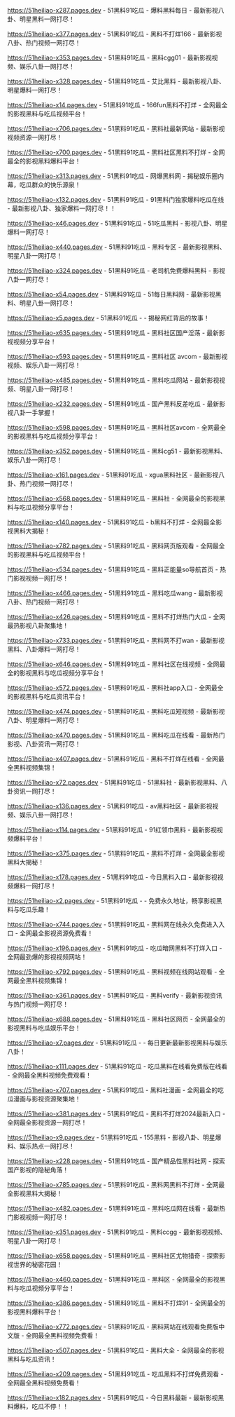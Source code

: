 
https://51heiliao-x287.pages.dev - 51黑料91吃瓜 - 爆料黑料每日 - 最新影视八卦、明星黑料一网打尽！

https://51heiliao-x377.pages.dev - 51黑料91吃瓜 - 黑料不打烊166 - 最新影视八卦、热门视频一网打尽！

https://51heiliao-x353.pages.dev - 51黑料91吃瓜 - 黑料cgg01 - 最新影视视频、娱乐八卦一网打尽！

https://51heiliao-x328.pages.dev - 51黑料91吃瓜 - 艾比黑料 - 最新影视八卦、明星爆料一网打尽！

https://51heiliao-x14.pages.dev - 51黑料91吃瓜 - 166fun黑料不打烊 - 全网最全的影视黑料与吃瓜视频平台！

https://51heiliao-x706.pages.dev - 51黑料91吃瓜 - 黑料社最新网站 - 最新影视视频资源一网打尽！

https://51heiliao-x700.pages.dev - 51黑料91吃瓜 - 黑料社区黑料不打烊 - 全网最全的影视黑料爆料平台！

https://51heiliao-x313.pages.dev - 51黑料91吃瓜 - 网爆黑料网 - 揭秘娱乐圈内幕，吃瓜群众的快乐源泉！

https://51heiliao-x132.pages.dev - 51黑料91吃瓜 - 91黑料门独家爆料吃瓜在线 - 最新影视八卦、独家爆料一网打尽！！

https://51heiliao-x46.pages.dev - 51黑料91吃瓜 - 51吃瓜黑料 - 影视八卦、明星爆料一网打尽！

https://51heiliao-x440.pages.dev - 51黑料91吃瓜 - 黑料专区 - 最新影视黑料、明星八卦一网打尽！

https://51heiliao-x324.pages.dev - 51黑料91吃瓜 - 老司机免费爆料黑料 - 影视八卦一网打尽！

https://51heiliao-x54.pages.dev - 51黑料91吃瓜 - 51每日黑料网 - 最新影视黑料、明星八卦一网打尽！

https://51heiliao-x5.pages.dev - 51黑料91吃瓜 -  - 揭秘网红背后的故事！

https://51heiliao-x635.pages.dev - 51黑料91吃瓜 - 黑料社区国产淫荡 - 最新影视视频分享平台！

https://51heiliao-x593.pages.dev - 51黑料91吃瓜 - 黑料社区 avcom - 最新影视视频、娱乐八卦一网打尽！

https://51heiliao-x485.pages.dev - 51黑料91吃瓜 - 黑料吃瓜网站 - 最新影视视频、明星八卦一网打尽！

https://51heiliao-x232.pages.dev - 51黑料91吃瓜 - 国产黑料反差吃瓜 - 最新影视八卦一手掌握！

https://51heiliao-x598.pages.dev - 51黑料91吃瓜 - 黑料社区avcom - 全网最全的影视黑料与吃瓜视频分享平台！

https://51heiliao-x352.pages.dev - 51黑料91吃瓜 - 黑料cg51 - 最新影视黑料、娱乐八卦一网打尽！

https://51heiliao-x161.pages.dev - 51黑料91吃瓜 - xgua黑料社区 - 最新影视八卦、热门视频一网打尽！

https://51heiliao-x568.pages.dev - 51黑料91吃瓜 - 黑料社 - 全网最全的影视黑料与吃瓜视频分享平台！

https://51heiliao-x140.pages.dev - 51黑料91吃瓜 - b黑料不打烊 - 全网最全影视黑料大揭秘！

https://51heiliao-x782.pages.dev - 51黑料91吃瓜 - 黑料网页版观看 - 全网最全的影视黑料与吃瓜视频平台！

https://51heiliao-x534.pages.dev - 51黑料91吃瓜 - 黑料正能量so导航首页 - 热门影视视频一网打尽！

https://51heiliao-x466.pages.dev - 51黑料91吃瓜 - 黑料吃瓜wang - 最新影视八卦、热门视频一网打尽！

https://51heiliao-x426.pages.dev - 51黑料91吃瓜 - 黑料不打烊热门大瓜 - 全网最热影视八卦聚集地！

https://51heiliao-x733.pages.dev - 51黑料91吃瓜 - 黑料网不打wan - 最新影视黑料、八卦爆料一网打尽！

https://51heiliao-x646.pages.dev - 51黑料91吃瓜 - 黑料社区在线视频 - 全网最全的影视黑料与吃瓜视频分享平台！

https://51heiliao-x572.pages.dev - 51黑料91吃瓜 - 黑料社app入口 - 全网最全的影视黑料与吃瓜资讯平台！

https://51heiliao-x474.pages.dev - 51黑料91吃瓜 - 黑料吃瓜短视频 - 最新影视八卦、明星爆料一网打尽！

https://51heiliao-x470.pages.dev - 51黑料91吃瓜 - 黑料吃瓜在线看 - 最新热门影视、八卦资讯一网打尽！

https://51heiliao-x407.pages.dev - 51黑料91吃瓜 - 黑料不打烊在线看 - 全网最全黑料视频集锦！

https://51heiliao-x72.pages.dev - 51黑料91吃瓜 - 51黑料社 - 最新影视黑料、八卦资讯一网打尽！

https://51heiliao-x136.pages.dev - 51黑料91吃瓜 - av黑料社区 - 最新影视视频、娱乐八卦一网打尽！

https://51heiliao-x114.pages.dev - 51黑料91吃瓜 - 91红领巾黑料 - 最新影视视频爆料平台！

https://51heiliao-x375.pages.dev - 51黑料91吃瓜 - 黑料不打烊 - 全网最全影视黑料大揭秘！

https://51heiliao-x178.pages.dev - 51黑料91吃瓜 - 今日黑料入口 - 最新影视视频爆料一网打尽！

https://51heiliao-x2.pages.dev - 51黑料91吃瓜 -  - 免费永久地址，畅享影视黑料与吃瓜乐趣！

https://51heiliao-x744.pages.dev - 51黑料91吃瓜 - 黑料网在线永久免费进入入口 - 全网最全影视资源免费看！

https://51heiliao-x196.pages.dev - 51黑料91吃瓜 - 吃瓜暗网黑料不打烊入口 - 全网最劲爆的影视视频网站！

https://51heiliao-x792.pages.dev - 51黑料91吃瓜 - 黑料视频在线网站观看 - 全网最全黑料视频集锦！

https://51heiliao-x361.pages.dev - 51黑料91吃瓜 - 黑料verify - 最新影视资讯与热门视频一网打尽！

https://51heiliao-x688.pages.dev - 51黑料91吃瓜 - 黑料社区网页 - 全网最全的影视黑料与吃瓜娱乐平台！

https://51heiliao-x7.pages.dev - 51黑料91吃瓜 -  - 每日更新最新影视黑料与娱乐八卦！

https://51heiliao-x111.pages.dev - 51黑料91吃瓜 - 吃瓜黑料在线看免费版在线看 - 全网最全黑料视频免费观看！

https://51heiliao-x707.pages.dev - 51黑料91吃瓜 - 黑料社漫画 - 全网最全的吃瓜漫画与影视资源聚集地！

https://51heiliao-x381.pages.dev - 51黑料91吃瓜 - 黑料不打烊2024最新入口 - 全网最全影视资源一网打尽！

https://51heiliao-x9.pages.dev - 51黑料91吃瓜 - 155黑料 - 影视八卦、明星爆料、娱乐热点一网打尽！

https://51heiliao-x228.pages.dev - 51黑料91吃瓜 - 国产精品性黑料社网 - 探索国产影视的隐秘角落！

https://51heiliao-x785.pages.dev - 51黑料91吃瓜 - 黑料网黑料不打烊 - 全网最全影视黑料大揭秘！

https://51heiliao-x482.pages.dev - 51黑料91吃瓜 - 黑料吃瓜网在线看 - 最新热门影视视频一网打尽！

https://51heiliao-x351.pages.dev - 51黑料91吃瓜 - 黑料ccgg - 最新影视视频、明星八卦一网打尽！

https://51heiliao-x658.pages.dev - 51黑料91吃瓜 - 黑料社区尤物猎奇 - 探索影视世界的秘密花园！

https://51heiliao-x460.pages.dev - 51黑料91吃瓜 - 黑料区 - 全网最全的影视黑料与吃瓜视频分享平台！

https://51heiliao-x386.pages.dev - 51黑料91吃瓜 - 黑料不打烊91 - 全网最全的影视黑料爆料平台！

https://51heiliao-x772.pages.dev - 51黑料91吃瓜 - 黑料网站在线观看免费版中文版 - 全网最全黑料视频免费看！

https://51heiliao-x507.pages.dev - 51黑料91吃瓜 - 黑料大全 - 全网最全的影视黑料与吃瓜资讯！

https://51heiliao-x209.pages.dev - 51黑料91吃瓜 - 吃瓜黑料不打烊免费观看 - 全网最全黑料视频免费看！

https://51heiliao-x182.pages.dev - 51黑料91吃瓜 - 今日黑料最新 - 最新影视黑料爆料，吃瓜不停！！
